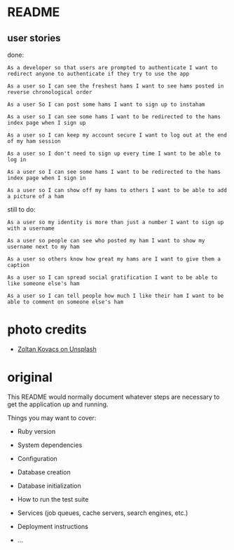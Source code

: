 # README

## user stories
done:

`As a developer
so that users are prompted to authenticate
I want to redirect anyone to authenticate if they try to use the app`

`As a user
so I can see the freshest hams
I want to see hams posted in reverse chronological order`

`As a user
So I can post some hams
I want to sign up to instaham`

`As a user
so I can see some hams
I want to be redirected to the hams index page when I sign up`

`As a user
so I can keep my account secure
I want to log out at the end of my ham session`

`As a user
so I don't need to sign up every time
I want to be able to log in`

`As a user
so I can see some hams
I want to be redirected to the hams index page when I sign in`

`As a user
so I can show off my hams to others
I want to be able to add a picture of a ham`

still to do:

`As a user
so my identity is more than just a number
I want to sign up with a username`

`As a user
so people can see who posted my ham
I want to show my username next to my ham`

`As a user
so others know how great my hams are
I want to give them a caption`

`As a user
so I can spread social gratification
I want to be able to like someone else's ham`

`As a user
so I can tell people how much I like their ham
I want to be able to comment on someone else's ham`

# photo credits
- [Zoltan Kovacs on Unsplash](https://unsplash.com/photos/OHGhGg4cuvE)


# original

This README would normally document whatever steps are necessary to get the
application up and running.

Things you may want to cover:

* Ruby version

* System dependencies

* Configuration

* Database creation

* Database initialization

* How to run the test suite

* Services (job queues, cache servers, search engines, etc.)

* Deployment instructions

* ...

